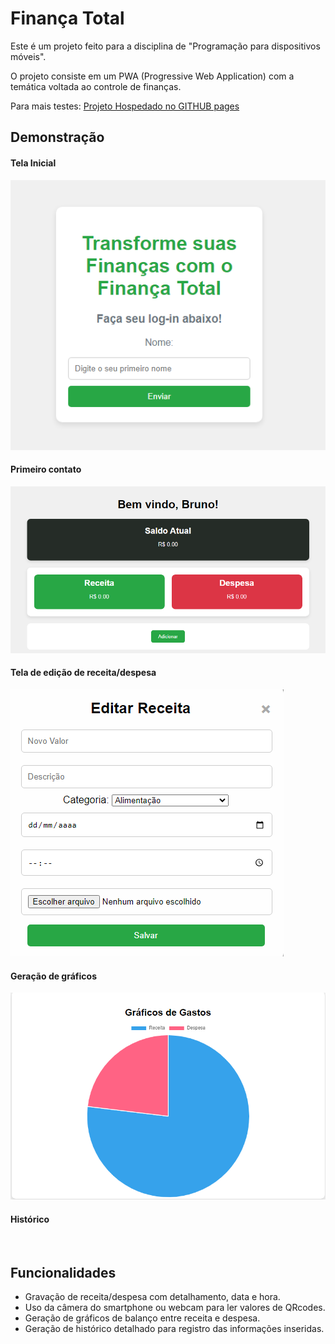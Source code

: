 
# Finança Total
Este é um projeto feito para a disciplina de "Programação para dispositivos móveis". 

O projeto consiste em um PWA (Progressive Web Application) com a temática voltada ao controle de finanças.

Para mais testes: [Projeto Hospedado no GITHUB pages](https://brun0henr1que.github.io/projeto_financeiro_2/)



## Demonstração

#### Tela Inicial
<img src="./imagens/preview/tela_inicio.png">

#### Primeiro contato
<img src="./imagens/preview/first_contact.png">

#### Tela de edição de receita/despesa
<img src="./imagens/preview/edicao_receita.png">

#### Geração de gráficos
<img src="./imagens/preview/geracao_graficos.png">

#### Histórico
<img src=""> 

## Funcionalidades

- Gravação de receita/despesa com detalhamento, data e hora.
- Uso da câmera do smartphone ou webcam para ler valores de QRcodes.
- Geração de gráficos de balanço entre receita e despesa.
- Geração de histórico detalhado para registro das informações inseridas.
